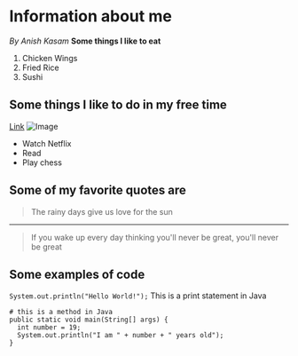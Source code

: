 # Information about me
*By Anish Kasam*
**Some things I like to eat**

1. Chicken Wings
2. Fried Rice
3. Sushi

## Some things I like to do in my free time

[Link](https://www.youtube.com/)
![Image](https://i0.wp.com/post.healthline.com/wp-content/uploads/2020/01/Runner-training-on-running-track-1296x728-header-1296x728.jpg?w=1155&h=1528)
- Watch Netflix
- Read
- Play chess

## Some of my favorite quotes are

>The rainy days give us love for the sun
---
>If you wake up every day thinking you'll never be great, you'll never be great

## Some examples of code

`System.out.println("Hello World!");` This is a print statement in Java

```
# this is a method in Java
public static void main(String[] args) {
  int number = 19;
  System.out.println("I am " + number + " years old");
}
```
